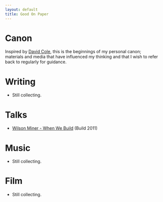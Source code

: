 ```yaml
---
layout: default
title: Good On Paper
---
```


# Canon

Inspired by [David Cole](http://davidcole.me/), this is the beginnings of my personal canon; materials and media that have influenced my thinking and that I wish to refer back to regularly for guidance.

# Writing

* Still collecting.

# Talks

* [Wilson Miner - When We Build](https://vimeo.com/34017777) (Build 2011)

# Music

* Still collecting.

# Film

* Still collecting.
